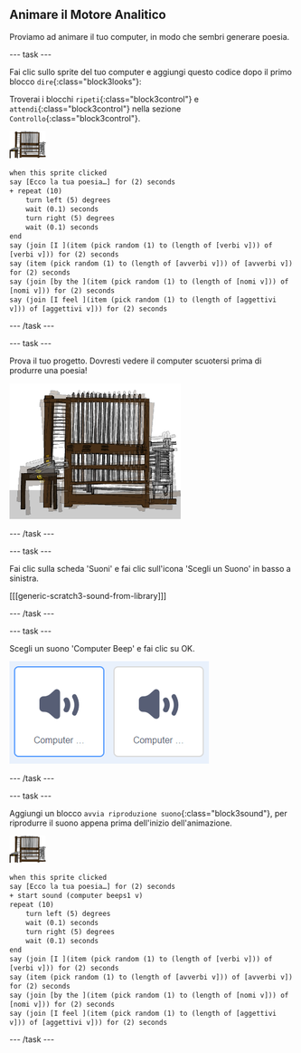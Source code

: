 ## Animare il Motore Analitico

Proviamo ad animare il tuo computer, in modo che sembri generare poesia.

--- task ---

Fai clic sullo sprite del tuo computer e aggiungi questo codice dopo il primo blocco `dire`{:class="block3looks"}:

Troverai i blocchi `ripeti`{:class="block3control"} e `attendi`{:class="block3control"} nella sezione `Controllo`{:class="block3control"}.

![sprite computer](images/computer-sprite.png)

```blocks3
when this sprite clicked
say [Ecco la tua poesia…] for (2) seconds
+ repeat (10)
    turn left (5) degrees
    wait (0.1) seconds
    turn right (5) degrees
    wait (0.1) seconds  
end
say (join [I ](item (pick random (1) to (length of [verbi v])) of [verbi v])) for (2) seconds
say (item (pick random (1) to (length of [avverbi v])) of [avverbi v]) for (2) seconds
say (join [by the ](item (pick random (1) to (length of [nomi v])) of [nomi v])) for (2) seconds
say (join [I feel ](item (pick random (1) to (length of [aggettivi v])) of [aggettivi v])) for (2) seconds
```

--- /task ---

--- task ---

Prova il tuo progetto. Dovresti vedere il computer scuotersi prima di produrre una poesia!

![sprite del computer che si scuote avanti e indietro](images/poetry-animate-test.png)

--- /task ---

--- task ---

Fai clic sulla scheda 'Suoni' e fai clic sull'icona 'Scegli un Suono' in basso a sinistra.

[[[generic-scratch3-sound-from-library]]]

--- /task ---

--- task ---

Scegli un suono 'Computer Beep' e fai clic su OK.

![suoni computer beep 1 e 2 nella libreria suoni](images/poetry-beeps.png)

--- /task ---

--- task ---

Aggiungi un blocco `avvia riproduzione suono`{:class="block3sound"}, per riprodurre il suono appena prima dell'inizio dell'animazione.

![sprite computer](images/computer-sprite.png)

```blocks3
when this sprite clicked
say [Ecco la tua poesia…] for (2) seconds
+ start sound (computer beeps1 v)
repeat (10)
    turn left (5) degrees
    wait (0.1) seconds
    turn right (5) degrees
    wait (0.1) seconds  
end
say (join [I ](item (pick random (1) to (length of [verbi v])) of [verbi v])) for (2) seconds
say (item (pick random (1) to (length of [avverbi v])) of [avverbi v]) for (2) seconds
say (join [by the ](item (pick random (1) to (length of [nomi v])) of [nomi v])) for (2) seconds
say (join [I feel ](item (pick random (1) to (length of [aggettivi v])) of [aggettivi v])) for (2) seconds
```

--- /task ---